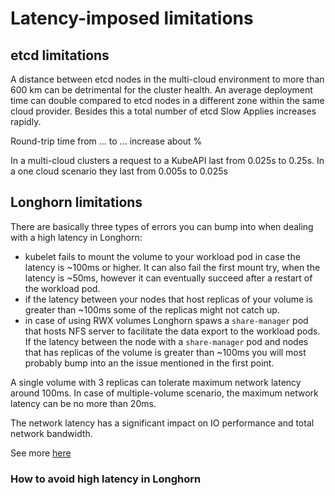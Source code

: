 # Latency-imposed limitations

## etcd limitations

A distance between etcd nodes in the multi-cloud environment to more than 600 km can be detrimental for the cluster health. An average deployment time can double compared to etcd nodes in a different zone within the same cloud provider. Besides this a total number of etcd Slow Applies increases rapidly.

Round-trip time from ... to ... increase about %

In a multi-cloud clusters a request to a KubeAPI last from 0.025s to 0.25s. In a one cloud scenario they last from 0.005s to 0.025s

## Longhorn limitations

There are basically three types of errors you can bump into when dealing with a high latency in Longhorn:

* kubelet fails to mount the volume to your workload pod in case the latency is ~100ms or higher. It can also fail the first mount try, when the latency is ~50ms, however it can eventually succeed after a restart of the workload pod.
* if the latency between your nodes that host replicas of your volume is greater than ~100ms some of the replicas might not catch up.
* in case of using RWX volumes Longhorn spaws a `share-manager` pod that hosts NFS server to facilitate the data export to the workload pods. If the latency between the node with a `share-manager` pod and nodes that has replicas of the volume is greater than ~100ms you will most probably bump into an the issue mentioned in the first point.

A single volume with 3 replicas can tolerate maximum network latency around 100ms. In case of multiple-volume scenario, the maximum network latency can be no more than 20ms.

The network latency has a significant impact on IO performance and total network bandwidth.

See more [here](https://github.com/longhorn/longhorn/issues/1691#issuecomment-729633995)

### How to avoid high latency in Longhorn
